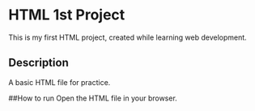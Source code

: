 # HTML 1st Project
This is my first HTML project, created while learning web development.

## Description
A basic HTML file for practice.

##How to run
Open the HTML file in your browser.
